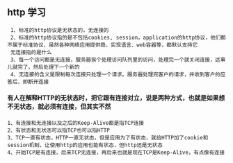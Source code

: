 ## http 学习
     1、标准的http协议是无状态的，无连接的
     2、标准的http协议指的是不包括cookies, session，application的http协议，他们都不属于标准协议，虽然各种网络应用提供商，实现语言、web容器等，都默认支持它
     无连接指的是什么
     3、每一个访问都是无连接，服务器挨个处理访问队列里的访问，处理完一个就关闭连接，这事儿就完了，然后处理下一个新的
     4、无连接的含义是限制每次连接只处理一个请求。服务器处理完客户的请求，并收到客户的应答后，即断开连接
#### 有人在解释HTTP的无状态时，把它跟有连接对立，说是两种方式，也就是如果想不无状态，就必须有连接，但其实不然
    1、有连接和无连接以及之后的Keep-Alive都是指TCP连接
    2、有状态和无状态可以指TCP也可以指HTTP
    3、TCP一直有状态，HTTP一直无状态，但是应用为了有状态，就给HTTP加了cookie和session机制，让使用http的应用也能有状态，但http还是无状态
    4、开始TCP是有连接，后来TCP无连接，再后来也就是现在TCP是Keep-Alive，有点像有连接
#### 